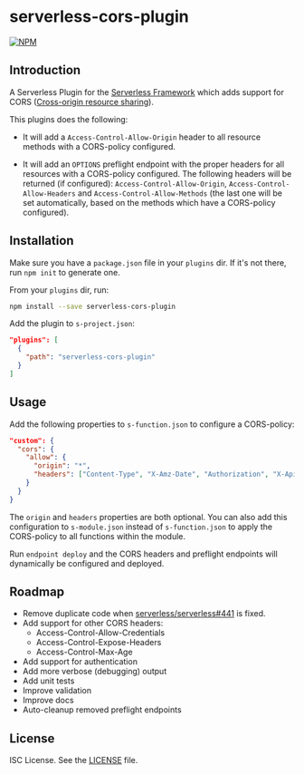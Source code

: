 # serverless-cors-plugin

[![NPM](https://nodei.co/npm/serverless-cors-plugin.png)](https://nodei.co/npm/serverless-cors-plugin/)

## Introduction

A Serverless Plugin for the [Serverless Framework](http://www.serverless.com) which
adds support for CORS ([Cross-origin resource sharing](https://en.wikipedia.org/wiki/Cross-origin_resource_sharing)).

This plugins does the following:

* It will add a `Access-Control-Allow-Origin` header to all resource methods with
  a CORS-policy configured.

* It will add an `OPTIONS` preflight endpoint with the proper headers for all
  resources with a CORS-policy configured. The following headers will be returned
  (if configured): `Access-Control-Allow-Origin`, `Access-Control-Allow-Headers` and
  `Access-Control-Allow-Methods` (the last one will be set automatically, based
  on the methods which have a CORS-policy configured).

## Installation

Make sure you have a `package.json` file in your `plugins` dir. If it's not there, run `npm init` to generate one.

From your `plugins` dir, run:

```bash
npm install --save serverless-cors-plugin
```

Add the plugin to `s-project.json`:

```json
"plugins": [
  {
    "path": "serverless-cors-plugin"
  }
]
```

## Usage

Add the following properties to `s-function.json` to configure a CORS-policy:

```json
"custom": {
  "cors": {
    "allow": {
      "origin": "*",
      "headers": ["Content-Type", "X-Amz-Date", "Authorization", "X-Api-Key"]
    }
  }
}
```

The `origin` and `headers` properties are both optional. You can also add this
configuration to `s-module.json` instead of `s-function.json` to apply the CORS-policy
to all functions within the module.

Run `endpoint deploy` and the CORS headers and preflight endpoints will dynamically
be configured and deployed.

## Roadmap

* Remove duplicate code when [serverless/serverless#441](https://github.com/serverless/serverless/issues/441)
  is fixed.
* Add support for other CORS headers:
  * Access-Control-Allow-Credentials
  * Access-Control-Expose-Headers
  * Access-Control-Max-Age
* Add support for authentication
* Add more verbose (debugging) output
* Add unit tests
* Improve validation
* Improve docs
* Auto-cleanup removed preflight endpoints

## License

ISC License. See the [LICENSE](LICENSE) file.
